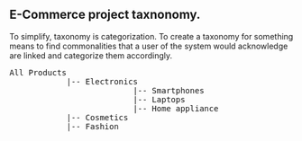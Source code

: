 ## E-Commerce project taxnonomy.

To simplify, taxonomy is categorization. To create a taxonomy for something means to find commonalities that a user of the system would acknowledge are linked and categorize them accordingly.

<pre>
All Products
            |-- Electronics
                          |-- Smartphones
                          |-- Laptops
                          |-- Home appliance
            |-- Cosmetics
            |-- Fashion

</pre>
